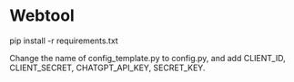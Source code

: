 # Webtool
pip install -r requirements.txt

Change the name of config_template.py to config.py, and add CLIENT_ID, CLIENT_SECRET, CHATGPT_API_KEY, SECRET_KEY.
